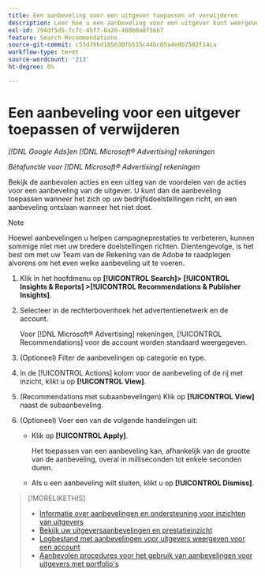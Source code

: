 ```yaml
---
title: Een aanbeveling voor een uitgever toepassen of verwijderen
description: Leer hoe u een aanbeveling voor een uitgever kunt weergeven, toepassen of negeren.
exl-id: 794df5d5-fc7c-45f7-8a26-460b0a8f56b7
feature: Search Recommendations
source-git-commit: c53d79bd185630fb535c44bc05a4e0b7582f14ca
workflow-type: tm+mt
source-wordcount: '213'
ht-degree: 0%

---
```


# Een aanbeveling voor een uitgever toepassen of verwijderen

*[!DNL Google Ads]en [!DNL Microsoft® Advertising] rekeningen*

*Bètafunctie voor [!DNL Microsoft® Advertising] rekeningen*

Bekijk de aanbevolen acties en een uitleg van de voordelen van de acties voor een aanbeveling van de uitgever. U kunt dan de aanbeveling toepassen wanneer het zich op uw bedrijfsdoelstellingen richt, en een aanbeveling ontslaan wanneer het niet doet.

>[!NOTE]
>
>Hoewel aanbevelingen u helpen campagneprestaties te verbeteren, kunnen sommige niet met uw bredere doelstellingen richten. Dientengevolge, is het best om met uw Team van de Rekening van de Adobe te raadplegen alvorens om het even welke aanbeveling uit te voeren.

1. Klik in het hoofdmenu op **[!UICONTROL Search]> [!UICONTROL Insights & Reports] >[!UICONTROL Recommendations & Publisher Insights]**.

1. Selecteer in de rechterbovenhoek het advertentienetwerk en de account.

   Voor [!DNL Microsoft® Advertising] rekeningen, [!UICONTROL Recommendations] voor de account worden standaard weergegeven.

1. (Optioneel) Filter de aanbevelingen op categorie en type.

1. In de [!UICONTROL Actions] kolom voor de aanbeveling of de rij met inzicht, klikt u op **[!UICONTROL View]**.

1. (Recommendations met subaanbevelingen) Klik op **[!UICONTROL View]** naast de subaanbeveling.

1. (Optioneel) Voer een van de volgende handelingen uit:

   * Klik op **[!UICONTROL Apply]**.

     Het toepassen van een aanbeveling kan, afhankelijk van de grootte van de aanbeveling, overal in milliseconden tot enkele seconden duren.

   * Als u een aanbeveling wilt sluiten, klikt u op **[!UICONTROL Dismiss]**.

>[!MORELIKETHIS]
>
>* [Informatie over aanbevelingen en ondersteuning voor inzichten van uitgevers](recommendation-support.md)
>* [Bekijk uw uitgeversaanbevelingen en prestatieinzicht](recommendation-view.md)
>* [Logbestand met aanbevelingen voor uitgevers weergeven voor een account](recommendation-view-log.md)
>* [Aanbevolen procedures voor het gebruik van aanbevelingen voor uitgevers met portfolio&#39;s](recommendation-best-practices.md)
